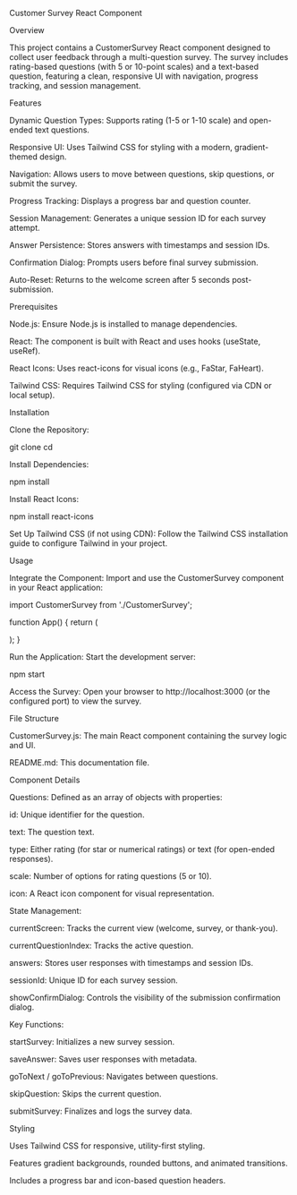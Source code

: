 Customer Survey React Component

Overview

This project contains a CustomerSurvey React component designed to collect user feedback through a multi-question survey. The survey includes rating-based questions (with 5 or 10-point scales) and a text-based question, featuring a clean, responsive UI with navigation, progress tracking, and session management.

Features





Dynamic Question Types: Supports rating (1-5 or 1-10 scale) and open-ended text questions.



Responsive UI: Uses Tailwind CSS for styling with a modern, gradient-themed design.



Navigation: Allows users to move between questions, skip questions, or submit the survey.



Progress Tracking: Displays a progress bar and question counter.



Session Management: Generates a unique session ID for each survey attempt.



Answer Persistence: Stores answers with timestamps and session IDs.



Confirmation Dialog: Prompts users before final survey submission.



Auto-Reset: Returns to the welcome screen after 5 seconds post-submission.

Prerequisites





Node.js: Ensure Node.js is installed to manage dependencies.



React: The component is built with React and uses hooks (useState, useRef).



React Icons: Uses react-icons for visual icons (e.g., FaStar, FaHeart).



Tailwind CSS: Requires Tailwind CSS for styling (configured via CDN or local setup).

Installation





Clone the Repository:

git clone <repository-url>
cd <repository-folder>



Install Dependencies:

npm install



Install React Icons:

npm install react-icons



Set Up Tailwind CSS (if not using CDN): Follow the Tailwind CSS installation guide to configure Tailwind in your project.

Usage





Integrate the Component: Import and use the CustomerSurvey component in your React application:

import CustomerSurvey from './CustomerSurvey';

function App() {
  return (
    <div>
      <CustomerSurvey />
    </div>
  );
}



Run the Application: Start the development server:

npm start



Access the Survey: Open your browser to http://localhost:3000 (or the configured port) to view the survey.

File Structure





CustomerSurvey.js: The main React component containing the survey logic and UI.



README.md: This documentation file.

Component Details





Questions: Defined as an array of objects with properties:





id: Unique identifier for the question.



text: The question text.



type: Either rating (for star or numerical ratings) or text (for open-ended responses).



scale: Number of options for rating questions (5 or 10).



icon: A React icon component for visual representation.



State Management:





currentScreen: Tracks the current view (welcome, survey, or thank-you).



currentQuestionIndex: Tracks the active question.



answers: Stores user responses with timestamps and session IDs.



sessionId: Unique ID for each survey session.



showConfirmDialog: Controls the visibility of the submission confirmation dialog.



Key Functions:





startSurvey: Initializes a new survey session.



saveAnswer: Saves user responses with metadata.



goToNext / goToPrevious: Navigates between questions.



skipQuestion: Skips the current question.



submitSurvey: Finalizes and logs the survey data.

Styling





Uses Tailwind CSS for responsive, utility-first styling.



Features gradient backgrounds, rounded buttons, and animated transitions.



Includes a progress bar and icon-based question headers.
